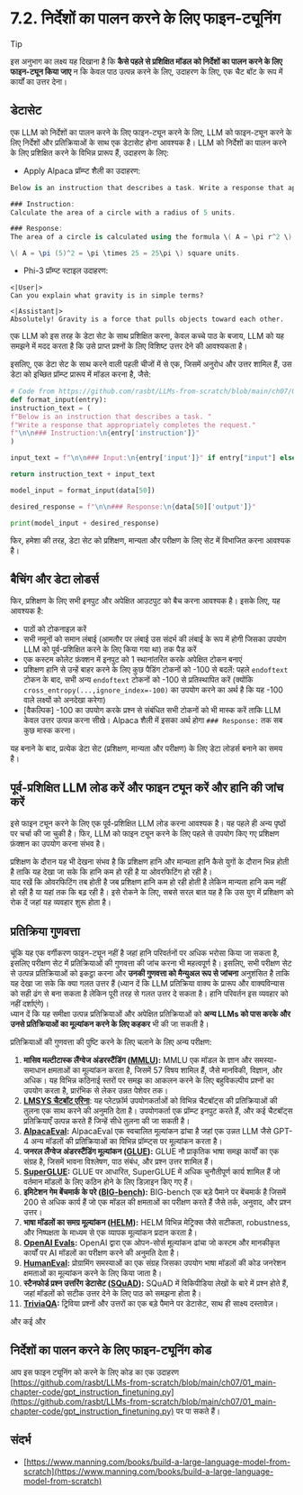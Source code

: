 # 7.2. निर्देशों का पालन करने के लिए फाइन-ट्यूनिंग

> [!TIP]
> इस अनुभाग का लक्ष्य यह दिखाना है कि **कैसे पहले से प्रशिक्षित मॉडल को निर्देशों का पालन करने के लिए फाइन-ट्यून किया जाए** न कि केवल पाठ उत्पन्न करने के लिए, उदाहरण के लिए, एक चैट बॉट के रूप में कार्यों का उत्तर देना।

## डेटासेट

एक LLM को निर्देशों का पालन करने के लिए फाइन-ट्यून करने के लिए, LLM को फाइन-ट्यून करने के लिए निर्देशों और प्रतिक्रियाओं के साथ एक डेटासेट होना आवश्यक है। LLM को निर्देशों का पालन करने के लिए प्रशिक्षित करने के विभिन्न प्रारूप हैं, उदाहरण के लिए:

- Apply Alpaca प्रॉम्प्ट शैली का उदाहरण:
```csharp
Below is an instruction that describes a task. Write a response that appropriately completes the request.

### Instruction:
Calculate the area of a circle with a radius of 5 units.

### Response:
The area of a circle is calculated using the formula \( A = \pi r^2 \). Plugging in the radius of 5 units:

\( A = \pi (5)^2 = \pi \times 25 = 25\pi \) square units.
```
- Phi-3 प्रॉम्प्ट स्टाइल उदाहरण:
```vbnet
<|User|>
Can you explain what gravity is in simple terms?

<|Assistant|>
Absolutely! Gravity is a force that pulls objects toward each other.
```
एक LLM को इस तरह के डेटा सेट के साथ प्रशिक्षित करना, केवल कच्चे पाठ के बजाय, LLM को यह समझने में मदद करता है कि उसे प्राप्त प्रश्नों के लिए विशिष्ट उत्तर देने की आवश्यकता है।

इसलिए, एक डेटा सेट के साथ करने वाली पहली चीजों में से एक, जिसमें अनुरोध और उत्तर शामिल हैं, उस डेटा को इच्छित प्रॉम्प्ट प्रारूप में मॉडल करना है, जैसे:
```python
# Code from https://github.com/rasbt/LLMs-from-scratch/blob/main/ch07/01_main-chapter-code/ch07.ipynb
def format_input(entry):
instruction_text = (
f"Below is an instruction that describes a task. "
f"Write a response that appropriately completes the request."
f"\n\n### Instruction:\n{entry['instruction']}"
)

input_text = f"\n\n### Input:\n{entry['input']}" if entry["input"] else ""

return instruction_text + input_text

model_input = format_input(data[50])

desired_response = f"\n\n### Response:\n{data[50]['output']}"

print(model_input + desired_response)
```
फिर, हमेशा की तरह, डेटा सेट को प्रशिक्षण, मान्यता और परीक्षण के लिए सेट में विभाजित करना आवश्यक है।

## बैचिंग और डेटा लोडर्स

फिर, प्रशिक्षण के लिए सभी इनपुट और अपेक्षित आउटपुट को बैच करना आवश्यक है। इसके लिए, यह आवश्यक है:

- पाठों को टोकनाइज़ करें
- सभी नमूनों को समान लंबाई (आमतौर पर लंबाई उस संदर्भ की लंबाई के रूप में होगी जिसका उपयोग LLM को पूर्व-प्रशिक्षित करने के लिए किया गया था) तक पैड करें
- एक कस्टम कोलेट फ़ंक्शन में इनपुट को 1 स्थानांतरित करके अपेक्षित टोकन बनाएं
- प्रशिक्षण हानि से उन्हें बाहर करने के लिए कुछ पैडिंग टोकनों को -100 से बदलें: पहले `endoftext` टोकन के बाद, सभी अन्य `endoftext` टोकनों को -100 से प्रतिस्थापित करें (क्योंकि `cross_entropy(...,ignore_index=-100)` का उपयोग करने का अर्थ है कि यह -100 वाले लक्ष्यों को अनदेखा करेगा)
- \[वैकल्पिक\] -100 का उपयोग करके प्रश्न से संबंधित सभी टोकनों को भी मास्क करें ताकि LLM केवल उत्तर उत्पन्न करना सीखे। Alpaca शैली में इसका अर्थ होगा `### Response:` तक सब कुछ मास्क करना।

यह बनाने के बाद, प्रत्येक डेटा सेट (प्रशिक्षण, मान्यता और परीक्षण) के लिए डेटा लोडर्स बनाने का समय है।

## पूर्व-प्रशिक्षित LLM लोड करें और फाइन ट्यून करें और हानि की जांच करें

इसे फाइन ट्यून करने के लिए एक पूर्व-प्रशिक्षित LLM लोड करना आवश्यक है। यह पहले ही अन्य पृष्ठों पर चर्चा की जा चुकी है। फिर, LLM को फाइन ट्यून करने के लिए पहले से उपयोग किए गए प्रशिक्षण फ़ंक्शन का उपयोग करना संभव है।

प्रशिक्षण के दौरान यह भी देखना संभव है कि प्रशिक्षण हानि और मान्यता हानि कैसे युगों के दौरान भिन्न होती है ताकि यह देखा जा सके कि हानि कम हो रही है या ओवरफिटिंग हो रही है।\
याद रखें कि ओवरफिटिंग तब होती है जब प्रशिक्षण हानि कम हो रही होती है लेकिन मान्यता हानि कम नहीं हो रही है या यहां तक कि बढ़ रही है। इसे रोकने के लिए, सबसे सरल बात यह है कि उस युग में प्रशिक्षण को रोक दें जहां यह व्यवहार शुरू होता है।

## प्रतिक्रिया गुणवत्ता

चूंकि यह एक वर्गीकरण फाइन-ट्यून नहीं है जहां हानि परिवर्तनों पर अधिक भरोसा किया जा सकता है, इसलिए परीक्षण सेट में प्रतिक्रियाओं की गुणवत्ता की जांच करना भी महत्वपूर्ण है। इसलिए, सभी परीक्षण सेट से उत्पन्न प्रतिक्रियाओं को इकट्ठा करना और **उनकी गुणवत्ता को मैन्युअल रूप से जांचना** अनुशंसित है ताकि यह देखा जा सके कि क्या गलत उत्तर हैं (ध्यान दें कि LLM प्रतिक्रिया वाक्य के प्रारूप और वाक्यविन्यास को सही ढंग से बना सकता है लेकिन पूरी तरह से गलत उत्तर दे सकता है। हानि परिवर्तन इस व्यवहार को नहीं दर्शाएंगे)।\
ध्यान दें कि यह समीक्षा उत्पन्न प्रतिक्रियाओं और अपेक्षित प्रतिक्रियाओं को **अन्य LLMs को पास करके और उनसे प्रतिक्रियाओं का मूल्यांकन करने के लिए कहकर** भी की जा सकती है।

प्रतिक्रियाओं की गुणवत्ता की पुष्टि करने के लिए चलाने के लिए अन्य परीक्षण:

1. **मासिव मल्टीटास्क लैंग्वेज अंडरस्टैंडिंग (**[**MMLU**](https://arxiv.org/abs/2009.03300)**):** MMLU एक मॉडल के ज्ञान और समस्या-समाधान क्षमताओं का मूल्यांकन करता है, जिसमें 57 विषय शामिल हैं, जैसे मानविकी, विज्ञान, और अधिक। यह विभिन्न कठिनाई स्तरों पर समझ का आकलन करने के लिए बहुविकल्पीय प्रश्नों का उपयोग करता है, प्रारंभिक से लेकर उन्नत पेशेवर तक।
2. [**LMSYS चैटबॉट एरिना**](https://arena.lmsys.org): यह प्लेटफ़ॉर्म उपयोगकर्ताओं को विभिन्न चैटबॉट्स की प्रतिक्रियाओं की तुलना एक साथ करने की अनुमति देता है। उपयोगकर्ता एक प्रॉम्प्ट इनपुट करते हैं, और कई चैटबॉट्स प्रतिक्रियाएँ उत्पन्न करते हैं जिन्हें सीधे तुलना की जा सकती है।
3. [**AlpacaEval**](https://github.com/tatsu-lab/alpaca_eval)**:** AlpacaEval एक स्वचालित मूल्यांकन ढांचा है जहां एक उन्नत LLM जैसे GPT-4 अन्य मॉडलों की प्रतिक्रियाओं का विभिन्न प्रॉम्प्ट्स पर मूल्यांकन करता है।
4. **जनरल लैंग्वेज अंडरस्टैंडिंग मूल्यांकन (**[**GLUE**](https://gluebenchmark.com/)**):** GLUE नौ प्राकृतिक भाषा समझ कार्यों का एक संग्रह है, जिसमें भावना विश्लेषण, पाठ संबंध, और प्रश्न उत्तर शामिल हैं।
5. [**SuperGLUE**](https://super.gluebenchmark.com/)**:** GLUE पर आधारित, SuperGLUE में अधिक चुनौतीपूर्ण कार्य शामिल हैं जो वर्तमान मॉडलों के लिए कठिन होने के लिए डिज़ाइन किए गए हैं।
6. **इमिटेशन गेम बेंचमार्क के परे (**[**BIG-bench**](https://github.com/google/BIG-bench)**):** BIG-bench एक बड़े पैमाने पर बेंचमार्क है जिसमें 200 से अधिक कार्य हैं जो एक मॉडल की क्षमताओं का परीक्षण करते हैं जैसे तर्क, अनुवाद, और प्रश्न उत्तर।
7. **भाषा मॉडलों का समग्र मूल्यांकन (**[**HELM**](https://crfm.stanford.edu/helm/lite/latest/)**):** HELM विभिन्न मेट्रिक्स जैसे सटीकता, robustness, और निष्पक्षता के माध्यम से एक व्यापक मूल्यांकन प्रदान करता है।
8. [**OpenAI Evals**](https://github.com/openai/evals)**:** OpenAI द्वारा एक ओपन-सोर्स मूल्यांकन ढांचा जो कस्टम और मानकीकृत कार्यों पर AI मॉडलों का परीक्षण करने की अनुमति देता है।
9. [**HumanEval**](https://github.com/openai/human-eval)**:** प्रोग्रामिंग समस्याओं का एक संग्रह जिसका उपयोग भाषा मॉडलों की कोड जनरेशन क्षमताओं का मूल्यांकन करने के लिए किया जाता है।
10. **स्टैनफोर्ड प्रश्न उत्तरिंग डेटासेट (**[**SQuAD**](https://rajpurkar.github.io/SQuAD-explorer/)**):** SQuAD में विकिपीडिया लेखों के बारे में प्रश्न होते हैं, जहां मॉडलों को सटीक उत्तर देने के लिए पाठ को समझना होता है।
11. [**TriviaQA**](https://nlp.cs.washington.edu/triviaqa/)**:** ट्रिविया प्रश्नों और उत्तरों का एक बड़े पैमाने पर डेटासेट, साथ ही साक्ष्य दस्तावेज़।

और कई और

## निर्देशों का पालन करने के लिए फाइन-ट्यूनिंग कोड

आप इस फाइन ट्यूनिंग को करने के लिए कोड का एक उदाहरण [https://github.com/rasbt/LLMs-from-scratch/blob/main/ch07/01_main-chapter-code/gpt_instruction_finetuning.py](https://github.com/rasbt/LLMs-from-scratch/blob/main/ch07/01_main-chapter-code/gpt_instruction_finetuning.py) पर पा सकते हैं।

## संदर्भ

- [https://www.manning.com/books/build-a-large-language-model-from-scratch](https://www.manning.com/books/build-a-large-language-model-from-scratch)
